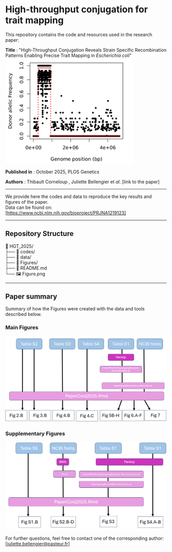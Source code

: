 # High-throughput conjugation for trait mapping

This repository contains the code and resources used in the research paper:

**Title** : "High-Throughput Conjugation Reveals Strain Specific Recombination Patterns Enabling Precise Trait Mapping in *Escherichia coli*"
<img src="Figure.png" alt="figure" width="400" />

**Published in** : October 2025, PLOS Genetics

**Authors** : Thibault Corneloup , Juliette Bellengier et *al*. [link to the paper]  

___
We provide here the codes and data to reproduce the key results and figures of the paper.    
Data can be found on: 
[https://www.ncbi.nlm.nih.gov/bioproject/PRJNA1219123]
___

## **Repository Structure**  
📂 HGT_2025/  
├── 📂 codes/  
├── 📂 data/  
├── 📂 Figures/  
├── 📄 README.md  
└── 🖼️ Figure.png  
___

## **Paper summary**  
Summary of how the Figures were created with the data and tools described below.
### **Main Figures**  
<img src="Figures/Raw_to_final_data1.png" alt="figure" width="800" />

### **Supplementary Figures**  

<img src="Figures/Raw_to_final_data2.png" alt="figure" width="800" />


For further questions, feel free to contact one of the corresponding author: [juliette.bellengier@pasteur.fr]

